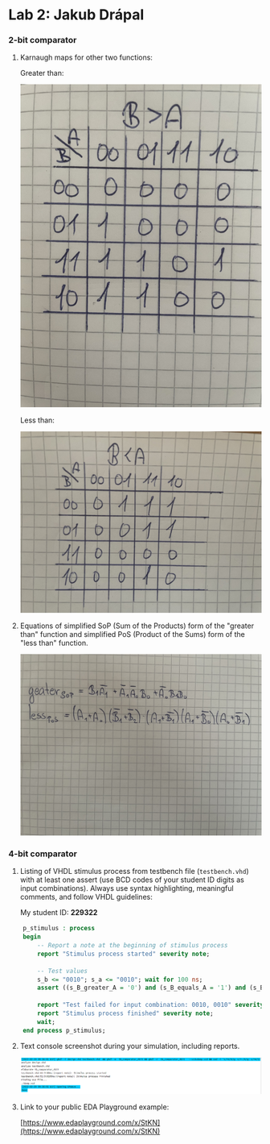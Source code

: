 # Lab 2: Jakub Drápal

### 2-bit comparator

1. Karnaugh maps for other two functions:

   Greater than:

   ![greater.png](images/greater.png)

   Less than:

   ![less.png](images/less.png)

2. Equations of simplified SoP (Sum of the Products) form of the "greater than" function and simplified PoS (Product of the Sums) form of the "less than" function.

   ![functions.png](images/functions.png)

### 4-bit comparator

1. Listing of VHDL stimulus process from testbench file (`testbench.vhd`) with at least one assert (use BCD codes of your student ID digits as input combinations). Always use syntax highlighting, meaningful comments, and follow VHDL guidelines:

   My student ID: **229322**

```vhdl
    p_stimulus : process
    begin
        -- Report a note at the beginning of stimulus process
        report "Stimulus process started" severity note;

        -- Test values
        s_b <= "0010"; s_a <= "0010"; wait for 100 ns;
        assert ((s_B_greater_A = '0') and (s_B_equals_A = '1') and (s_B_less_A = '0'))
      
        report "Test failed for input combination: 0010, 0010" severity error;
        report "Stimulus process finished" severity note;
        wait;
    end process p_stimulus;
```

2. Text console screenshot during your simulation, including reports.

   ![screen.png](images/screen.png)

3. Link to your public EDA Playground example:

   [https://www.edaplayground.com/x/StKN](https://www.edaplayground.com/x/StKN)
